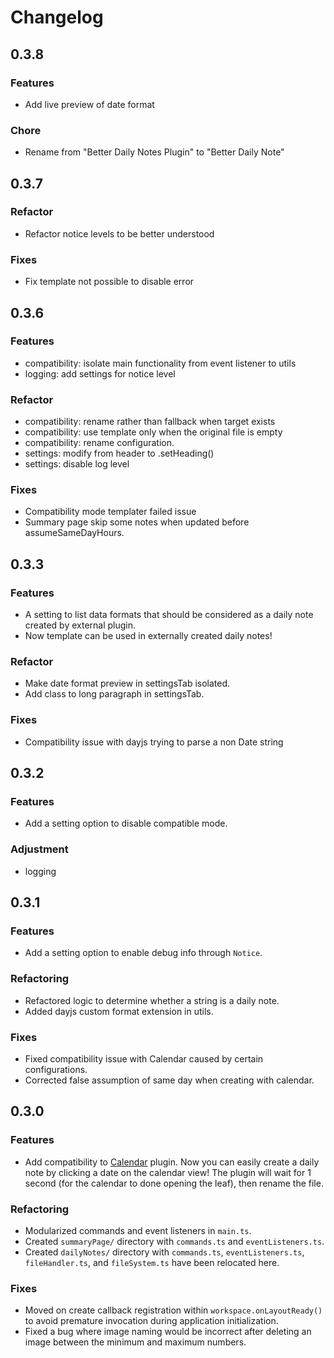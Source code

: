 # Changelog

## 0.3.8
### Features
- Add live preview of date format

### Chore
- Rename from "Better Daily Notes Plugin" to "Better Daily Note"

## 0.3.7

### Refactor
- Refactor notice levels to be better understood

### Fixes
- Fix template not possible to disable error


## 0.3.6
### Features
- compatibility: isolate main functionality from event listener to utils
- logging: add settings for notice level

### Refactor
- compatibility: rename rather than fallback when target exists
- compatibility: use template only when the original file is empty
- compatibility: rename configuration.
- settings: modify from header to .setHeading()
- settings: disable log level

### Fixes
- Compatibility mode templater failed issue
- Summary page skip some notes when updated before assumeSameDayHours.

## 0.3.3

### Features
- A setting to list data formats that should be considered as a daily note created by external plugin.
- Now template can be used in externally created daily notes!

### Refactor
- Make date format preview in settingsTab isolated.
- Add class to long paragraph in settingsTab.

### Fixes
- Compatibility issue with dayjs trying to parse a non Date string

## 0.3.2

### Features
- Add a setting option to disable compatible mode.

### Adjustment
- logging

## 0.3.1

### Features
- Add a setting option to enable debug info through `Notice`.

### Refactoring
- Refactored logic to determine whether a string is a daily note.
- Added dayjs custom format extension in utils.

### Fixes
- Fixed compatibility issue with Calendar caused by certain configurations.
- Corrected false assumption of same day when creating with calendar.

## 0.3.0

### Features
- Add compatibility to [Calendar](https://github.com/liamcain/obsidian-calendar-plugin) plugin. Now you can easily create a daily note by clicking a date on the calendar view! The plugin will wait for 1 second (for the calendar to done opening the leaf), then rename the file.

### Refactoring
- Modularized commands and event listeners in `main.ts`.
- Created `summaryPage/` directory with `commands.ts` and `eventListeners.ts`.
- Created `dailyNotes/` directory with `commands.ts`, `eventListeners.ts`, `fileHandler.ts`, and `fileSystem.ts` have been relocated here.

### Fixes
- Moved on create callback registration within `workspace.onLayoutReady()` to avoid premature invocation during application initialization.
- Fixed a bug where image naming would be incorrect after deleting an image between the minimum and maximum numbers.
